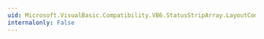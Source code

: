 ```yaml
---
uid: Microsoft.VisualBasic.Compatibility.VB6.StatusStripArray.LayoutCompleted
internalonly: False
---
```

